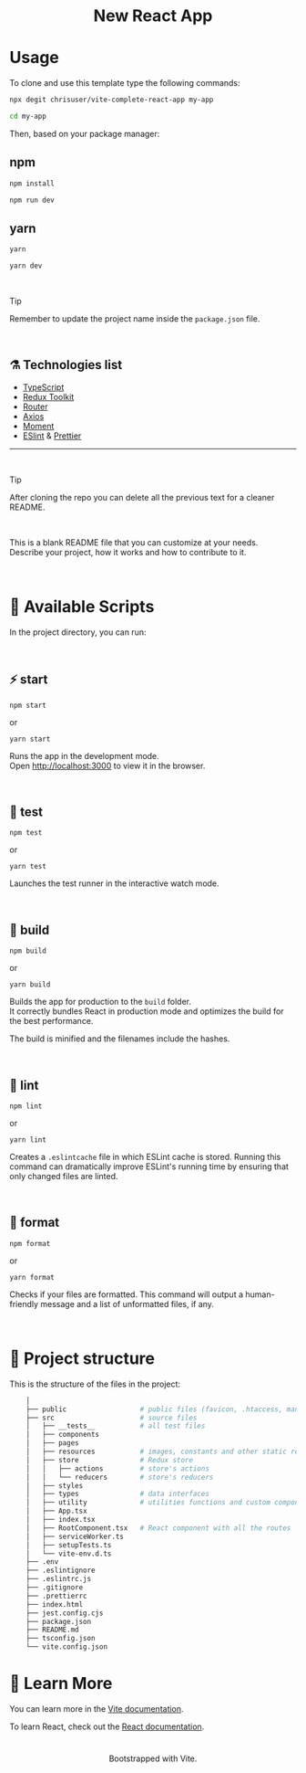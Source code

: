<h1 align="center">New React App</h1>

# Usage

To clone and use this template type the following commands:

```sh
npx degit chrisuser/vite-complete-react-app my-app
```

```sh
cd my-app
```

Then, based on your package manager:

## npm

```sh
npm install
```

```sh
npm run dev
```

## yarn

```sh
yarn
```

```sh
yarn dev
```

<br />

> [!TIP]
> Remember to update the project name inside the `package.json` file.

<br />

## ⚗️ Technologies list

-   [TypeScript](https://www.typescriptlang.org/)
-   [Redux Toolkit](https://redux-toolkit.js.org/)
-   [Router](https://reactrouter.com/)
-   [Axios](https://axios-http.com/)
-   [Moment](https://momentjs.com/)
-   [ESlint](https://eslint.org/) & [Prettier](https://prettier.io/)

---

<br />

> [!TIP]
> After cloning the repo you can delete all the previous text for a cleaner README.

<br />

This is a blank README file that you can customize at your needs.\
Describe your project, how it works and how to contribute to it.

<br />

# 🚀 Available Scripts

In the project directory, you can run:

<br />

## ⚡️ start

```
npm start
```

or

```
yarn start
```

Runs the app in the development mode.\
Open [http://localhost:3000](http://localhost:3000) to view it in the browser.

<br />

## 🧪 test

```
npm test
```

or

```
yarn test
```

Launches the test runner in the interactive watch mode.

<br />

## 🦾 build

```
npm build
```

or

```
yarn build
```

Builds the app for production to the `build` folder.\
It correctly bundles React in production mode and optimizes the build for the best performance.

The build is minified and the filenames include the hashes.

<br />

## 🧶 lint

```
npm lint
```

or

```
yarn lint
```

Creates a `.eslintcache` file in which ESLint cache is stored. Running this command can dramatically improve ESLint's running time by ensuring that only changed files are linted.

<br />

## 🎯 format

```
npm format
```

or

```
yarn format
```

Checks if your files are formatted. This command will output a human-friendly message and a list of unformatted files, if any.

<br />

# 🧬 Project structure

This is the structure of the files in the project:

```sh
    │
    ├── public                  # public files (favicon, .htaccess, manifest, ...)
    ├── src                     # source files
    │   ├── __tests__           # all test files
    │   ├── components
    │   ├── pages
    │   ├── resources           # images, constants and other static resources
    │   ├── store               # Redux store
    │   │   ├── actions         # store's actions
    │   │   └── reducers        # store's reducers
    │   ├── styles
    │   ├── types               # data interfaces
    │   ├── utility             # utilities functions and custom components
    │   ├── App.tsx
    │   ├── index.tsx
    │   ├── RootComponent.tsx   # React component with all the routes
    │   ├── serviceWorker.ts
    │   ├── setupTests.ts
    │   └── vite-env.d.ts
    ├── .env
    ├── .eslintignore
    ├── .eslintrc.js
    ├── .gitignore
    ├── .prettierrc
    ├── index.html
    ├── jest.config.cjs
    ├── package.json
    ├── README.md
    ├── tsconfig.json
    └── vite.config.json
```

# 📖 Learn More

You can learn more in the [Vite documentation](https://vitejs.dev/guide/).

To learn React, check out the [React documentation](https://reactjs.org/).

#

<p align="center">Bootstrapped with Vite.</p>
